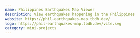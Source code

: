 ```yaml
---
name: Philippines Earthquakes Map Viewer
description: View earthquakes happening in the Philippines
website: https://phil-earthquakes-map.tbdh.dev/
logo: https://phil-earthquakes-map.tbdh.dev/vite.svg
category: mini-projects
---
```

